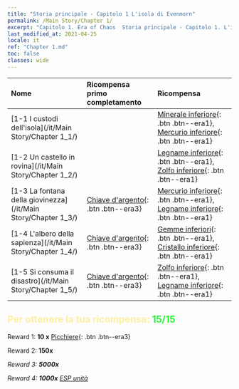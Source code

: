```yaml
---
title: "Storia principale - Capitolo 1 L'isola di Evenmorn"
permalink: /Main Story/Chapter 1/
excerpt: "Capitolo 1. Era of Chaos  Storia principale - Capitolo 1. L'isola di Evenmorn"
last_modified_at: 2021-04-25
locale: it
ref: "Chapter 1.md"
toc: false
classes: wide
---
```


  | Nome |  Ricompensa primo completamento | Ricompensa |
  |:------------|:------------|:------------| 
  | [1-1 I custodi dell'isola](/it/Main Story/Chapter 1_1/) |  | [Minerale inferiore](/ItemsIT/mat_1/){: .btn .btn--era1}, [Mercurio inferiore](/ItemsIT/mat_2/){: .btn .btn--era1} |
  | [1-2 Un castello in rovina](/it/Main Story/Chapter 1_2/) |  | [Legname inferiore](/ItemsIT/mat_1/){: .btn .btn--era1}, [Zolfo inferiore](/ItemsIT/mat_3/){: .btn .btn--era1} |
  | [1-3 La fontana della giovinezza](/it/Main Story/Chapter 1_3/) | [Chiave d'argento](/ItemsIT/con_693/){: .btn .btn--era3} | [Mercurio inferiore](/ItemsIT/mat_2/){: .btn .btn--era1}, [Legname inferiore](/ItemsIT/mat_1/){: .btn .btn--era1} |
  | [1-4 L'albero della sapienza](/it/Main Story/Chapter 1_4/) | [Chiave d'argento](/ItemsIT/con_693/){: .btn .btn--era3} | [Gemme inferiori](/ItemsIT/mat_4/){: .btn .btn--era1}, [Cristallo inferiore](/ItemsIT/mat_5/){: .btn .btn--era1} |
  | [1-5 Si consuma il disastro](/it/Main Story/Chapter 1_5/) | [Chiave d'argento](/ItemsIT/con_693/){: .btn .btn--era3} | [Zolfo inferiore](/ItemsIT/mat_3/){: .btn .btn--era1}, [Legname inferiore](/ItemsIT/mat_1/){: .btn .btn--era1} |


## <span style="color: #ffeea0">Per ottenere la tua ricompensa: </span><span style="color: #27f73a">15/15</span>

 Reward 1: **10 x** [Picchiere](/ItemsIT/unt_190/){: .btn .btn--era3}

 Reward 2:  **150x** <i class="fas fa-gem"/>

 Reward 3:  **5000x** <i class="fas fa-coins"/>

 Reward 4:  **1000x** [ESP unità](/ItemsIT/con_902/)

